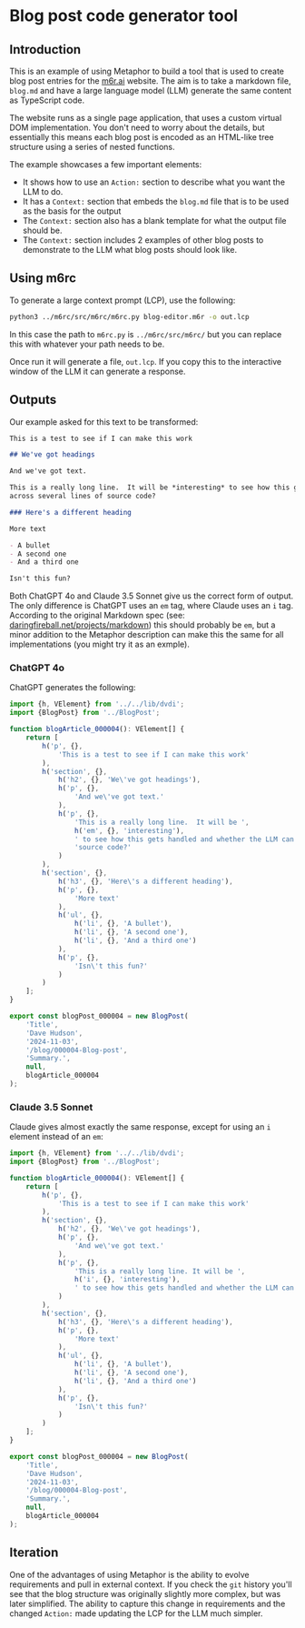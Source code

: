 # Blog post code generator tool

## Introduction

This is an example of using Metaphor to build a tool that is used to create blog post entries for the [m6r.ai](https://m6r.ai)
website.  The aim is to take a markdown file, `blog.md` and have a large language model (LLM) generate the same content
as TypeScript code.

The website runs as a single page application, that uses a custom virtual DOM implementation.  You don't need to worry
about the details, but essentially this means each blog post is encoded as an HTML-like tree structure using a series
of nested functions.

The example showcases a few important elements:

- It shows how to use an `Action:` section to describe what you want the LLM to do.
- It has a `Context:` section that embeds the `blog.md` file that is to be used as the basis for the output
- The `Context:` section also has a blank template for what the output file should be.
- The `Context:` section includes 2 examples of other blog posts to demonstrate to the LLM what blog posts should look like.

## Using m6rc

To generate a large context prompt (LCP), use the following:

```bash
python3 ../m6rc/src/m6rc/m6rc.py blog-editor.m6r -o out.lcp
```

In this case the path to `m6rc.py` is `../m6rc/src/m6rc/` but you can replace this with whatever your path needs to be.

Once run it will generate a file, `out.lcp`.  If you copy this to the interactive window of the LLM it can generate a
response.

## Outputs

Our example asked for this text to be transformed:

```Markdown
This is a test to see if I can make this work

## We've got headings

And we've got text.

This is a really long line.  It will be *interesting* to see how this gets handled and whether the LLM can split things
across several lines of source code?

### Here's a different heading

More text

- A bullet
- A second one
- And a third one

Isn't this fun?
```

Both ChatGPT 4o and Claude 3.5 Sonnet give us the correct form of output.  The only difference is ChatGPT uses an `em`
tag, where Claude uses an `i` tag.  According to the original Markdown spec
(see: [daringfireball.net/projects/markdown](https://daringfireball.net/projects/markdown)) this should probably be `em`,
but a minor addition to the Metaphor description can make this the same for all implementations (you might try it as an
exmple).

### ChatGPT 4o

ChatGPT generates the following:

```TypeScript
import {h, VElement} from '../../lib/dvdi';
import {BlogPost} from '../BlogPost';

function blogArticle_000004(): VElement[] {
    return [
        h('p', {},
            'This is a test to see if I can make this work'
        ),
        h('section', {},
            h('h2', {}, 'We\'ve got headings'),
            h('p', {},
                'And we\'ve got text.'
            ),
            h('p', {},
                'This is a really long line.  It will be ',
                h('em', {}, 'interesting'),
                ' to see how this gets handled and whether the LLM can split things across several lines of ' +
                'source code?'
            )
        ),
        h('section', {},
            h('h3', {}, 'Here\'s a different heading'),
            h('p', {},
                'More text'
            ),
            h('ul', {},
                h('li', {}, 'A bullet'),
                h('li', {}, 'A second one'),
                h('li', {}, 'And a third one')
            ),
            h('p', {},
                'Isn\'t this fun?'
            )
        )
    ];
}

export const blogPost_000004 = new BlogPost(
    'Title',
    'Dave Hudson',
    '2024-11-03',
    '/blog/000004-Blog-post',
    'Summary.',
    null,
    blogArticle_000004
);
```

### Claude 3.5 Sonnet

Claude gives almost exactly the same response, except for using an `i` element instead of an `em`:

```TypeScript
import {h, VElement} from '../../lib/dvdi';
import {BlogPost} from '../BlogPost';

function blogArticle_000004(): VElement[] {
    return [
        h('p', {},
            'This is a test to see if I can make this work'
        ),
        h('section', {},
            h('h2', {}, 'We\'ve got headings'),
            h('p', {},
                'And we\'ve got text.'
            ),
            h('p', {},
                'This is a really long line. It will be ',
                h('i', {}, 'interesting'),
                ' to see how this gets handled and whether the LLM can split things across several lines of source code?'
            )
        ),
        h('section', {},
            h('h3', {}, 'Here\'s a different heading'),
            h('p', {},
                'More text'
            ),
            h('ul', {},
                h('li', {}, 'A bullet'),
                h('li', {}, 'A second one'),
                h('li', {}, 'And a third one')
            ),
            h('p', {},
                'Isn\'t this fun?'
            )
        )
    ];
}

export const blogPost_000004 = new BlogPost(
    'Title',
    'Dave Hudson',
    '2024-11-03',
    '/blog/000004-Blog-post',
    'Summary.',
    null,
    blogArticle_000004
);
```

## Iteration

One of the advantages of using Metaphor is the ability to evolve requirements and pull in external context.  If you check
the `git` history you'll see that the blog structure was originally slightly more complex, but was later simplified.  The
ability to capture this change in requirements and the changed `Action:` made updating the LCP for the LLM much simpler.
